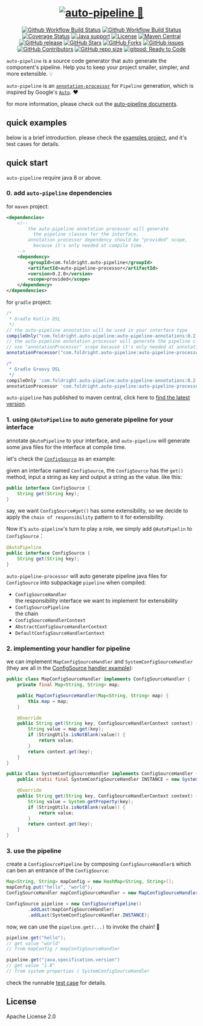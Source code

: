# <div align="center"><a href="#"><img src="https://user-images.githubusercontent.com/1063891/233436006-857e06d6-90d1-42fa-ac5a-e953b80526de.png" alt="auto-pipeline 🚀"></a></div>

<p align="center">
<a href="https://github.com/foldright/auto-pipeline/actions/workflows/ci.yml"><img src="https://img.shields.io/github/actions/workflow/status/foldright/auto-pipeline/ci.yml?branch=main&logo=github&logoColor=white&label=fast ci" alt="Github Workflow Build Status"></a>
<a href="https://github.com/foldright/auto-pipeline/actions/workflows/strong-ci.yml"><img src="https://img.shields.io/github/actions/workflow/status/foldright/auto-pipeline/strong-ci.yml?branch=main&logo=github&logoColor=white&label=strong ci" alt="Github Workflow Build Status"></a>
<a href="https://codecov.io/gh/foldright/auto-pipeline"><img src="https://img.shields.io/codecov/c/github/foldright/auto-pipeline/main?logo=codecov&logoColor=white" alt="Coverage Status"></a>
<a href="https://openjdk.java.net/"><img src="https://img.shields.io/badge/Java-8+-green?logo=openjdk&logoColor=white" alt="Java support"></a>
<a href="https://www.apache.org/licenses/LICENSE-2.0.html"><img src="https://img.shields.io/github/license/foldright/auto-pipeline?color=4D7A97&logo=apache" alt="License"></a>
<a href="https://search.maven.org/search?q=g:com.foldright.auto-pipeline"><img src="https://img.shields.io/maven-central/v/com.foldright.auto-pipeline/auto-pipeline-annotations?logo=apache-maven" alt="Maven Central"></a>
<a href="https://github.com/foldright/auto-pipeline/releases"><img src="https://img.shields.io/github/release/foldright/auto-pipeline.svg" alt="GitHub release"></a>
<a href="https://github.com/foldright/auto-pipeline/stargazers"><img src="https://img.shields.io/github/stars/foldright/auto-pipeline" alt="GitHub Stars"></a>
<a href="https://github.com/foldright/auto-pipeline/fork"><img src="https://img.shields.io/github/forks/foldright/auto-pipeline" alt="GitHub Forks"></a>
<a href="https://github.com/foldright/auto-pipeline/issues"><img src="https://img.shields.io/github/issues/foldright/auto-pipeline" alt="GitHub issues"></a>
<a href="https://github.com/foldright/auto-pipeline/graphs/contributors"><img src="https://img.shields.io/github/contributors/foldright/auto-pipeline" alt="GitHub Contributors"></a>
<a href="https://github.com/foldright/auto-pipeline"><img src="https://img.shields.io/github/repo-size/foldright/auto-pipeline" alt="GitHub repo size"></a>
<a href="https://gitpod.io/#https://github.com/foldright/auto-pipeline"><img src="https://img.shields.io/badge/Gitpod-ready--to--code-green?label=gitpod&logo=gitpod&logoColor=white" alt="gitpod: Ready to Code"></a>
</p>

`auto-pipeline` is a source code generator that auto generate the component's pipeline. Help you to keep your project smaller, simpler, and more extensible. 💡

`auto-pipeline` is an [`annotation-processor`](https://docs.oracle.com/javase/8/docs/api/javax/annotation/processing/package-summary.html) for `Pipeline` generation, which is inspired by
Google's [`Auto`](https://github.com/google/auto). ❤️

for more information, please check out the [auto-pipeline documents](https://foldright.io/auto-pipeline/). 

## quick examples

below is a brief introduction. please check the [examples project](auto-pipeline-examples), and it's test cases for details.

## quick start

`auto-pipeline` require java 8 or above.

### 0. add `auto-pipeline` dependencies

for `maven` project:

```xml
<dependencies>
    <!--
        the auto-pipeline annotation processor will generate
          the pipeline classes for the interface.
        annotation processor dependency should be "provided" scope,
          because it's only needed at compile time.
    -->
    <dependency>
        <groupId>com.foldright.auto-pipeline</groupId>
        <artifactId>auto-pipeline-processor</artifactId>
        <version>0.2.0</version>
        <scope>provided</scope>
    </dependency>
</dependencies>
```

for `gradle` project:

```groovy
/*
 * Gradle Kotlin DSL
 */
// the auto-pipeline annotation will be used in your interface type
compileOnly("com.foldright.auto-pipeline:auto-pipeline-annotations:0.2.0")
// the auto-pipeline annotation processor will generate the pipeline classes for the interface.
// use "annotationProcessor" scope because it's only needed at annotation processing time.
annotationProcessor("com.foldright.auto-pipeline:auto-pipeline-processor:0.2.0")

/*
 * Gradle Groovy DSL
 */
compileOnly 'com.foldright.auto-pipeline:auto-pipeline-annotations:0.2.0'
annotationProcessor 'com.foldright.auto-pipeline:auto-pipeline-processor:0.2.0'
```

`auto-pipeline` has published to maven central, click here
to [find the latest version](https://search.maven.org/search?q=g:com.foldright.auto-pipeline).

### 1. using `@AutoPipeline` to auto generate pipeline for your interface

annotate `@AutoPipeline` to your interface, and `auto-pipeline` will generate some java files for the interface at compile time.

let's check the [`ConfigSource`](auto-pipeline-examples/src/main/java/com/foldright/examples/config/ConfigSource.java) as an example:

given an interface named `ConfigSource`, the `ConfigSource` has the `get()` method, input a string as key and output a string as the value.
like this:

```java
public interface ConfigSource {
    String get(String key);
}
```

say, we want `ConfigSource#get()` has some extensibility, so we decide to apply the `chain of responsibility` pattern to it for extensibility.

Now it's `auto-pipeline`'s turn to play a role, we simply add `@AutoPipelin` to `ConfigSource`：

```java
@AutoPipeline
public interface ConfigSource {
    String get(String key);
}
```

`auto-pipeline-processor` will auto generate pipeline java files for `ConfigSource` into subpackage `pipeline` when compiled:

- `ConfigSourceHandler`  
  the responsibility interface we want to implement for extensibility
- `ConfigSourcePipeline`  
  the chain
- `ConfigSourceHandlerContext`
- `AbstractConfigSourceHandlerContext`
- `DefaultConfigSourceHandlerContext`

### 2. implementing your handler for pipeline

we can implement `MapConfigSourceHandler` and `SystemConfigSourceHandler` (they are all in the [ConfigSource handler example](auto-pipeline-examples/src/main/java/com/foldright/examples/config/handler)):

```java
public class MapConfigSourceHandler implements ConfigSourceHandler {
    private final Map<String, String> map;

    public MapConfigSourceHandler(Map<String, String> map) {
        this.map = map;
    }

    @Override
    public String get(String key, ConfigSourceHandlerContext context) {
        String value = map.get(key);
        if (StringUtils.isNotBlank(value)) {
            return value;
        }
        return context.get(key);
    }
}

public class SystemConfigSourceHandler implements ConfigSourceHandler {
    public static final SystemConfigSourceHandler INSTANCE = new SystemConfigSourceHandler();

    @Override
    public String get(String key, ConfigSourceHandlerContext context) {
        String value = System.getProperty(key);
        if (StringUtils.isNotBlank(value)) {
            return value;
        }
        return context.get(key);
    }
}
```

### 3. use the pipeline

create a `ConfigSourcePipeline` by composing `ConfigSourceHandler`s which can ben an entrance of the `ConfigSource`:

```java
Map<String, String> mapConfig = new HashMap<String, String>();
mapConfig.put("hello", "world");
ConfigSourceHandler mapConfigSourceHandler = new MapConfigSourceHandler(mapConfig);

ConfigSource pipeline = new ConfigSourcePipeline()
        .addLast(mapConfigSourceHandler)
        .addLast(SystemConfigSourceHandler.INSTANCE);
```


now, we can use the `pipeline.get(...)` to invoke the chain! 🎉

```java
pipeline.get("hello");
// get value "world"
// from mapConfig / mapConfigSourceHandler

pipeline.get("java.specification.version")
// get value "1.8"
// from system properties / SystemConfigSourceHandler
```

check the runnable [test case](auto-pipeline-examples/src/test/java/com/foldright/examples/config/pipeline/ConfigSourceTest.kt) for details.

## License

Apache License 2.0
